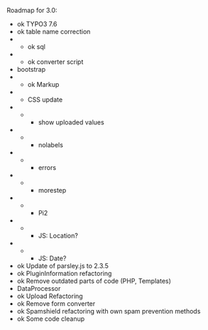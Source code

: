 Roadmap for 3.0:
- ok TYPO3 7.6
- ok table name correction
- - ok sql
- - ok converter script
- bootstrap
- - ok Markup
- - CSS update
- - - show uploaded values
- - - nolabels
- - - errors
- - - morestep
- - - Pi2
- - - JS: Location?
- - - JS: Date?
- ok Update of parsley.js to 2.3.5
- ok PluginInformation refactoring
- ok Remove outdated parts of code (PHP, Templates)
- DataProcessor
- ok Upload Refactoring
- ok Remove form converter
- ok Spamshield refactoring with own spam prevention methods
- ok Some code cleanup
